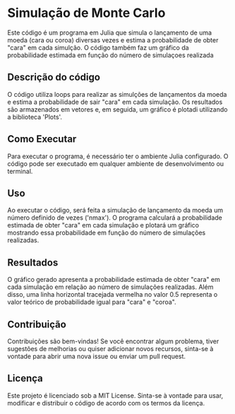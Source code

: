 # Simulação de Monte Carlo

Este código é um programa em Julia que simula o lançamento de uma moeda (cara ou coroa) diversas vezes e estima a probabilidade de obter "cara" em cada simulção. O código também faz um gráfico da probabilidade estimada em função do número de simulaçoes realizada

## Descrição do código

O código utiliza loops para realizar as simulções de lançamentos da moeda e estima a probabilidade de sair "cara" em cada simulação. Os resultados são armazenados em vetores e, em seguida, um gráfico é plotadi utilizando a biblioteca 'Plots'.

## Como Executar 

Para executar o programa, é necessário ter o ambiente Julia configurado. O código pode ser executado em qualquer ambiente de desenvolvimento ou terminal.

## Uso
Ao executar o código, será feita a simulação de lançamento da moeda um número definido de vezes ('nmax'). O programa calculará a probabilidade estimada de obter "cara" em cada simulação e plotará um gráfico mostrando essa probabilidade em função do número de simulações realizadas.

## Resultados
O gráfico gerado apresenta a probabilidade estimada de obter "cara" em cada simulação em relação ao número de simulações realizadas. Além disso, uma linha horizontal tracejada vermelha no valor 0.5 representa o valor teórico de probabilidade igual para "cara" e "coroa".

## Contribuição
Contribuições são bem-vindas! Se você encontrar algum problema, tiver sugestões de melhorias ou quiser adicionar novos recursos, sinta-se à vontade para abrir uma nova issue ou enviar um pull request.

## Licença
Este projeto é licenciado sob a MIT License. Sinta-se à vontade para usar, modificar e distribuir o código de acordo com os termos da licença.
